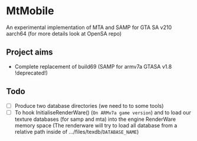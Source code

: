 # MtMobile 

An experimental implementation of MTA and SAMP for GTA SA v210 aarch64 (for more details look at OpenSA repo)

## Project aims
- Complete replacement of build69 (SAMP for armv7a GTASA v1.8 !deprecated!)

## Todo
- [ ] Produce two database directories (we need to to some tools)
- [ ] To hook InitialiseRenderWare() (`On ARMv7a game version`) and to load our texture databases (for samp and mta) into the engine RenderWare memory space (The renderware will try to load all database from a relative path inside of .../files/texdb/`DATABASE_NAME`)
